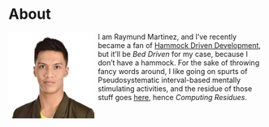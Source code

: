 About
=====

<img style="margin-right: 0.5em; margin-bottom: 0.5em;" src="/pictures/mon.jpg" height="169" width="169" alt="mon" title="mon" align="left" />

I am Raymund Martinez, and I’ve recently became a fan of 
[Hammock Driven Development](https://www.youtube.com/watch?v=f84n5oFoZBc), but it’ll be _Bed Driven_
for my case, because I don’t have a hammock. For the sake of throwing fancy words around, I like
going on spurts of Pseudosystematic interval-based mentally stimulating activities, and the residue
of those stuff goes [here](https://zhaqenl.github.io), hence _Computing Residues_.
